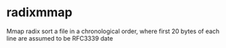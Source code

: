 # radixmmap
Mmap radix sort a file in a chronological order, where first 20 bytes of each line are assumed to be RFC3339 date
